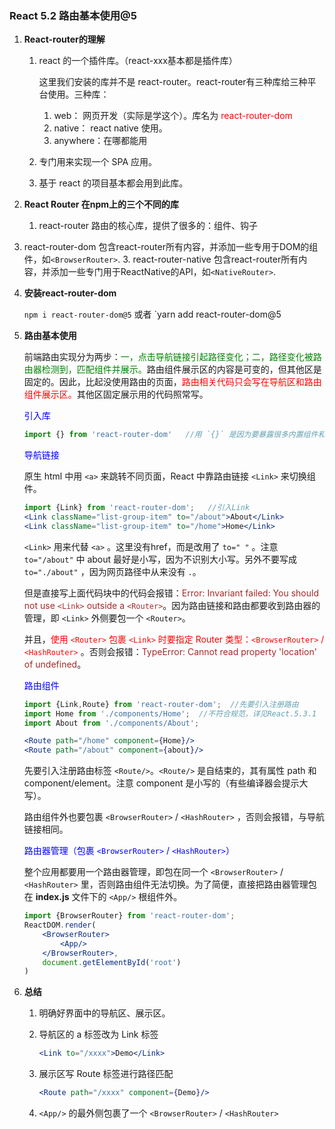 ### React 5.2   路由基本使用@5

1. **React-router的理解**

   1. react 的一个插件库。（react-xxx基本都是插件库）

      这里我们安装的库并不是 react-router。react-router有三种库给三种平台使用。三种库：

      1. web： 网页开发（实际是学这个）。库名为 <font color='red'>react-router-dom</font>
      2. native： react native 使用。
      3. anywhere：在哪都能用

   2. 专门用来实现一个 SPA 应用。

   3. 基于 react 的项目基本都会用到此库。

      

1. **React Router 在npm上的三个不同的库**

   1. react-router 路由的核心库，提供了很多的：组件、钩子
2. react-router-dom 包含react-router所有内容，并添加一些专用于DOM的组件，如`<BrowserRouter>`.
   3. react-router-native 包含react-router所有内容，并添加一些专门用于ReactNative的API，如`<NativeRouter>`.

   

1. **安装react-router-dom**

   `npm i react-router-dom@5`  或者  `yarn add react-router-dom@5

   

1. **路由基本使用**

   前端路由实现分为两步：<font color='green'>一，点击导航链接引起路径变化；二，路径变化被路由器检测到，匹配组件并展示。</font>路由组件展示区的内容是可变的，但其他区是固定的。因此，比起没使用路由的页面，<font color='red'>路由相关代码只会写在导航区和路由组件展示区。</font>其他区固定展示用的代码照常写。

   

   <font color='blue'>引入库</font>

   ```jsx
   import {} from 'react-router-dom'   //用 `{}` 是因为要暴露很多内置组件和内置API，用哪个取哪个。
   ```

   

   <font color='blue'>导航链接</font>

   原生 html 中用 `<a>` 来跳转不同页面，React 中靠路由链接 `<Link>` 来切换组件。

   ```jsx
   import {Link} from 'react-router-dom';   //引入Link
   <Link className="list-group-item" to="/about">About</Link>
   <Link className="list-group-item" to="/home">Home</Link>
   ```

   `<Link>` 用来代替 `<a>` 。这里没有href，而是改用了 `to=" "` 。注意 `to="/about"` 中 about 最好是小写，因为不识别大小写。另外不要写成 `to="./about"` ，因为网页路径中从来没有 `.`。

   但是直接写上面代码块中的代码会报错：<font color='brown'>Error: Invariant failed: You should not use `<Link>` outside a `<Router>`</font>。因为路由链接和路由都要收到路由器的管理，即 `<Link>` 外侧要包一个 `<Router>`。

   并且，<font color='red'>使用 `<Router>` 包裹 `<Link>` 时要指定 Router 类型：`<BrowserRouter>` / `<HashRouter>` </font>。否则会报错：<font color='brown'>TypeError: Cannot read property 'location' of undefined</font>。

   

   <font color='blue'>路由组件</font>

   ```jsx
   import {Link,Route} from 'react-router-dom';  //先要引入注册路由
   import Home from './components/Home';  //不符合规范，详见React.5.3.1
   import About from './components/About';
   
   <Route path="/home" component={Home}/>  
   <Route path="/about" component={about}/>  
   ```
   
   先要引入注册路由标签 `<Route/>`。`<Route/>` 是自结束的，其有属性 path 和 component/element。注意 component 是小写的（有些编译器会提示大写）。
   
   路由组件外也要包裹 `<BrowserRouter>` / `<HashRouter>` ，否则会报错，与导航链接相同。
   
   
   
   <font color='blue'>路由器管理（包裹 `<BrowserRouter>` / `<HashRouter>`）</font>
   
   整个应用都要用一个路由器管理，即包在同一个 `<BrowserRouter>` / `<HashRouter>` 里，否则路由组件无法切换。为了简便，直接把路由器管理包在 **index.js** 文件下的 `<App/>` 根组件外。
   
   ```jsx
   import {BrowserRouter} from 'react-router-dom';
   ReactDOM.render(
       <BrowserRouter>
           <App/>
       </BrowserRouter>,
       document.getElementById('root')
   )
   ```
   
   
   
1. **总结**

   1. 明确好界面中的导航区、展示区。

   2. 导航区的 a 标签改为 Link 标签

      ```jsx
      <Link to="/xxxx">Demo</Link>
      ```

   3. 展示区写 Route 标签进行路径匹配

      ```jsx
      <Route path="/xxxx" component={Demo}/> 
      ```
      
   4. `<App/>` 的最外侧包裹了一个 `<BrowserRouter>` / `<HashRouter>`





